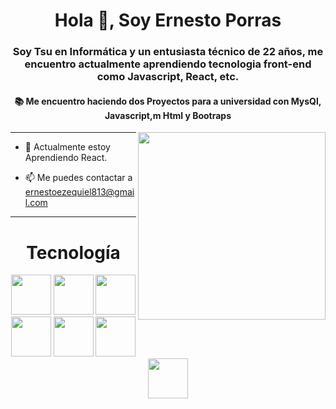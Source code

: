 <h1 align="center">Hola 👋, Soy Ernesto Porras</h1>
<h3 align="center">Soy Tsu en Informática y un entusiasta técnico de 22 años, me encuentro actualmente aprendiendo tecnologia front-end como Javascript, React, etc.</h3>
<h4 align="center">📚 Me encuentro haciendo dos Proyectos para a universidad con MysQl, Javascript,m Html y Bootraps</h4>
<picture> <img align="right" src="https://media.giphy.com/media/SWoSkN6DxTszqIKEqv/giphy.gif" width = 300px></picture>

---

- 🌱 Actualmente estoy Aprendiendo React.

- 📫 Me puedes contactar a ernestoezequiel813@gmail.com

---

<h1 align="center">Tecnología</h1>

<p align="center">
<img src="https://cdn.jsdelivr.net/gh/devicons/devicon/icons/react/react-original.svg" style="height: 4rem"/>
<img src="https://cdn.jsdelivr.net/gh/devicons/devicon/icons/html5/html5-original-wordmark.svg" style="height: 4rem"/>
<img src="https://cdn.jsdelivr.net/gh/devicons/devicon/icons/css3/css3-original-wordmark.svg" style="height: 4rem"/>
<img src="https://cdn.jsdelivr.net/gh/devicons/devicon/icons/javascript/javascript-plain.svg" style="height: 4rem"/>
<img src="https://cdn.jsdelivr.net/gh/devicons/devicon/icons/bootstrap/bootstrap-plain-wordmark.svg"  style="height: 4rem"/>
<img src="https://cdn.jsdelivr.net/gh/devicons/devicon/icons/git/git-plain.svg" style="height: 4rem"/>
<img src="https://hoplasoftware.com/wp-content/uploads/2021/07/1024px-MySQL.ff87215b43fd7292af172e2a5d9b844217262571.png" style="height: 4rem"/>


